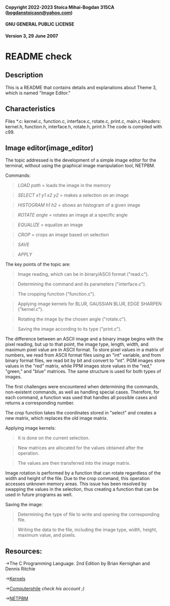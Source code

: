 #### Copyright 2022-2023 Stoica Mihai-Bogdan 315CA (bogdanstoicasn@yahoo.com)
#### GNU GENERAL PUBLIC LICENSE 
#### Version 3, 29 June 2007
# README check

## Description

This is a README that contains details and explanations about Theme 3, which is named "Image Editor."

## Characteristics

Files *.c: kernel.c, function.c, interface.c, rotate.c, print.c, main.c
Headers: kernel.h, function.h, interface.h, rotate.h, print.h
The code is compiled with c99.

## Image editor(image_editor)

The topic addressed is the development of a simple image editor for the terminal,
without using the graphical image manipulation tool, NETPBM.

Commands:
> *LOAD path* = loads the image in the memory

> *SELECT x1 y1 x2 y2* = makes a selection on an image

> *HISTOGRAM h1 h2* = shows an histogram of a given image

> *ROTATE angle* = rotates an image at a specific angle

> *EQUALIZE* = equalize an image

> *CROP* = crops an image based on selection

> *SAVE*

> *APPLY*     

The key points of the topic are:

> Image reading, which can be in binary/ASCII format ("read.c").

> Determining the command and its parameters ("interface.c").

> The cropping function ("function.c").

> Applying image kernels for BLUR, GAUSSIAN BLUR, EDGE SHARPEN ("kernel.c").

> Rotating the image by the chosen angle ("rotate.c").

> Saving the image according to its type ("print.c").

The difference between an ASCII image and a binary image begins with the pixel reading,
but up to that point, the image type, length, width, and maximum pixel value are in ASCII format.
To store pixel values in a matrix of numbers, we read from ASCII format files using an "int" variable,
and from binary format files, we read bit by bit and convert to "int".
PGM images store values in the "red" matrix, while PPM images store values in the "red," "green," and "blue" matrices.
The same structure is used for both types of images.

The first challenges were encountered when determining the commands, non-existent commands, as well as handling special cases.
Therefore, for each command, a function was used that handles all possible cases and returns a corresponding number.

The crop function takes the coordinates stored in "select" and creates a new matrix, which replaces the old image matrix.


Applying image kernels:

> It is done on the current selection.

> New matrices are allocated for the values obtained after the operation.

> The values are then transferred into the image matrix.

Image rotation is performed by a function that can rotate regardless of the width and height of the file.
Due to the crop command, this operation accesses unknown memory areas.
This issue has been resolved by swapping the values in the selection, thus creating a function that can be used in future programs as well.

Saving the image:

> Determining the type of file to write and opening the corresponding file.

> Writing the data to the file, including the image type, width, height, maximum value, and pixels.
	


## Resources:

->The C Programming Language. 2nd Edition
	by Brian Kernighan and Dennis Ritchie
	
->[Kernels](https://youtube.com/playlist?list=PLzH6n4zXuckoRdljSlM2k35BufTYXNNeF)

->[Computerphile](https://youtube.com/@Computerphile)
	*check his account ;)*
	
->[NETPBM](https://netpbm.sourceforge.net/)





